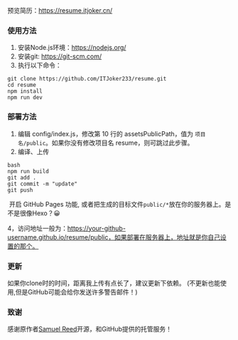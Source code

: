 预览简历：https://resume.itjoker.cn/

### 使用方法

1. 安装Node.js环境：https://nodejs.org/
2. 安装git: https://git-scm.com/
3. 执行以下命令：

```
git clone https://github.com/ITJoker233/resume.git
cd resume
npm install
npm run dev
```

### 部署方法

1. 编辑 config/index.js，修改第 10 行的 assetsPublicPath，值为 `项目名/public`。如果你没有修改项目名 resume，则可跳过此步骤。
2. 编译、上传

```
bash
npm run build
git add .
git commit -m "update"
git push
```

​	开启 GitHub Pages 功能, 或者把生成的目标文件`public/*`放在你的服务器上。是不是很像Hexo？😀

4，访问地址一般为：https://your-github-username.github.io/resume/public，如果部署在服务器上，地址就是你自己设置的那个。

### 更新

如果你clone时的时间，距离我上传有点长了，建议更新下依赖。
(不更新也能使用,但是GitHub可能会给你发送许多警告邮件！)

### 致谢

感谢原作者[Samuel Reed](https://github.com/strml)开源，和GitHub提供的托管服务！


